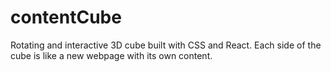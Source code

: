 # contentCube

Rotating and interactive 3D cube built with CSS and React. Each side of the cube is like a new webpage with its own content.
